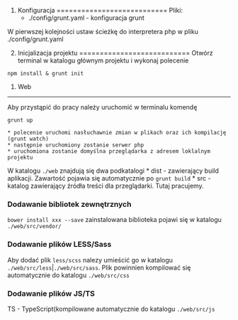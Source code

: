 1. Konfiguracja
===========================
Pliki:
	* ./config/grunt.yaml - konfiguracja grunt
	
W pierwszej kolejności ustaw ścieżkę do interpretera php w pliku ./config/grunt.yaml

2. Inicjalizacja projektu
===========================
Otwórz terminal w katalogu głównym projektu i wykonaj polecenie

`npm install & grunt init`

1. Web
-------------------------
Aby przystąpić do pracy należy uruchomić w terminalu komendę

`grunt up`

	* polecenie uruchomi nasłuchawnie zmian w plikach oraz ich kompilację (grunt watch)
	* następnie uruchomiony zostanie serwer php
	* uruchomiona zostanie domyślna przeglądarka z adresem loklalnym projektu

W katalogu `./web` znajdują się dwa podkatalogi
	* dist - zawierający build aplikacji. Zawartość pojawia się automatycznie po `grunt build`
	* src - katalog zawierający źródła treści dla przeglądarki. Tutaj pracujemy.
	
### Dodawanie bibliotek zewnętrznych
`bower install xxx --save`
zainstalowana biblioteka pojawi się w katalogu `./web/src/vendor/`

### Dodawanie plików LESS/Sass
Aby dodać plik `less/scss` nalezy umieścić go w katalogu `./web/src/less`|`./web/src/sass`. Plik powinnien kompilować się automatycznie do katalogu `./web/src/css`

### Dodawanie plików JS/TS
TS - TypeScript(kompilowane automatycznie do katalogu `./web/src/js`
